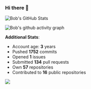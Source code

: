 ### Hi there 👋

![Bob's GitHub Stats](https://github-readme-stats.vercel.app/api?username=Bobthesoftwaredeveloper&show_icons=true&count_private=true&theme=react&hide=stars,prs,issues,contribs)

![Bob's github activity graph](https://github-readme-activity-graph-c.herokuapp.com/graph?username=BobTheSoftwareDeveloper&theme=react-dark)

**Additional Stats**:
- Account age: **3** years
- Pushed **1752** commits
- Opened **1** issues
- Submitted **134** pull requests
- Own **57** repositories
- Contributed to **16** public repositories

![](https://komarev.com/ghpvc/?username=BobTheSoftwareDeveloper)

